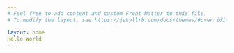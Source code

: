 ```yaml
---
# Feel free to add content and custom Front Matter to this file.
# To modify the layout, see https://jekyllrb.com/docs/themes/#overriding-theme-defaults

layout: home
Hello World
---
```


